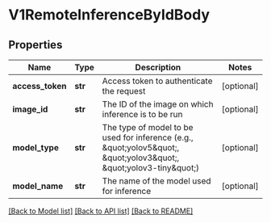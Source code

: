 # V1RemoteInferenceByIdBody

## Properties
Name | Type | Description | Notes
------------ | ------------- | ------------- | -------------
**access_token** | **str** | Access token to authenticate the request | [optional] 
**image_id** | **str** | The ID of the image on which inference is to be run | [optional] 
**model_type** | **str** | The type of model to be used for inference (e.g., \&quot;yolov5\&quot;, \&quot;yolov3\&quot;, \&quot;yolov3-tiny\&quot;) | [optional] 
**model_name** | **str** | The name of the model used for inference | [optional] 

[[Back to Model list]](../README.md#documentation-for-models) [[Back to API list]](../README.md#documentation-for-api-endpoints) [[Back to README]](../README.md)

